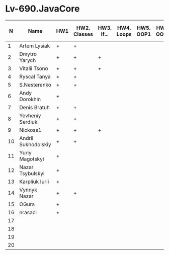 # Lv-690.JavaCore
N|Name| HW1 | HW2. Classes|HW3. If...|HW4. Loops|HW5. OOP1 |HW6. OOP2 |HW7. Inner classes| HW8. Collection | HW9. String|HW10. Exception|HW11. Thread. IO|HW12. Java8
--|--|--|--|--|--|--|--|--|--|--|--|--|--
1|Artem Lysiak|+|+|||||||||||
2|Dmytro Yarych|+|+|+||||||||||
3|Vitalii Tsono|+|+|+||||||||||
4|Ryscal Tanya|+|+|||||||||||
5|S.Nesterenko|+|+|||||||||||
6|Andy Dorokhin|+||||||||||||
7|Denis Bratuh|+|+|||||||||||
8|Yevheniy Serdiuk|+|+|||||||||||
9|Nickoss1|+|+|+||||||||||
10|Andrii Sukhodolskiy|+|+|||||||||||
11|Yuriy Magotskyi|+||||||||||||
12|Nazar Tsybulskyi|+||||||||||||
13|Karpliuk Iurii|+||||||||||||
14|Vynnyk Nazar|+|+|||||||||||
15|OGura|+||||||||||||
16|nrasaci|+||||||||||||
17||||||||||||||
18||||||||||||||
19||||||||||||||
20||||||||||||||

